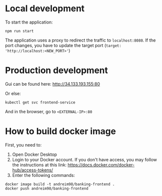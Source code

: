 # Local development

To start the application:

```
npm run start
```

The application uses a proxy to redirect the traffic to `localhost:8080`. If the port changes, you have to update
the target port (`target: 'http://localhost:<NEW_PORT>'`)

# Production development

Gui can be found here: http://34.133.193.155:80

Or else:

```
kubectl get svc frontend-service
```

And in the browser, go to `<EXTERNAL-IP>:80`

# How to build docker image

First, you need to:

1. Open Docker Desktop
2. Login to your Docker account. If you don't have access, you may follow the instructions at this
   link: https://docs.docker.com/docker-hub/access-tokens/
3. Enter the following commands:

```
docker image build -t andreim98/banking-frontend .
docker push andreim98/banking-frontend
```


